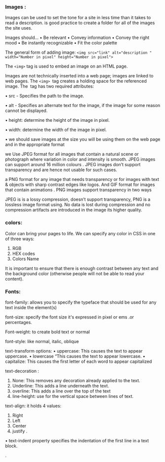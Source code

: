 ### Images :

Images can be used to set the tone for a site in less time than it takes to read a description. is good practice to create a folder for all of the images the site uses. 

Images should...
• Be relevant
• Convey information
• Convey the right mood
• Be instantly recognizable
 • Fit the color palette
 


The general form of adding image:
`<img src="link" alt="description " width="Number in pixel" height="Number in pixel">`
  
The `<img>` tag is used to embed an image on an HTML page.

Images are not technically inserted into a web page; images are linked to web pages. The `<img> `tag creates a holding space for the referenced image.
The <img> tag has two required attributes:

•	src - Specifies the path to the image.

•	alt - Specifies an alternate text for the image, if the image for some reason cannot be displayed.

•	height: determine the height of the image in pixel.

•	width: determine the width of the image in pixel.

•	we should save images at the size you will be using them on the web page and in the appropriate format
 
we Use JPEG format for all images that contain a natural scene or photograph where variation in color and intensity is smooth. JPEG images can support around 16 million colours . JPEG images don’t support transparency and are hence not usable for such cases.

a PNG format for any image that needs transparency or for images with text & objects with sharp contrast edges like logos. And GIF format for images that contain animations . PNG images support transparency in two ways

JPEG is is a lossy compression, doesn’t support transparency, 
PNG is a lossless image format using. No data is lost during compression and no compression artifacts are introduced in the image its higher quality.


### colors:
Color can bring your pages to life.
We can specify any color in CSS in one of three ways: 
1. RGB
2. HEX codes
3. Colors Name

It is important to ensure that there is enough contrast
between any text and the background color (otherwise
people will not be able to read your content).

### Fonts: 
font-family: allows you to specify the typeface that should be used for any text inside the element(s)

font-size: specify the font size it's expressed in pixel or ems .or percentages.

Font-weight: to create bold text or normal 

font-style: like normal, italic, oblique 


text-transform options:
•  uppercase: This causes the text to appear uppercase.
• lowercase “This causes the text to appear lowercase.
• capitalize: This causes the first letter of each word to appear capitalized


text-decoration : 
1.  None: This removes any decoration already applied to the text.
2. Underline: This adds a line underneath the text.
3. overline: This adds a line over the top of the text
4. line-height: use for the vertical space between lines of text.


text-align: it holds 4 values:
1. Right 
2. Left
3. Center
4. justify
.

• text-indent property specifies the indentation of the first line in a text block.
 


.


